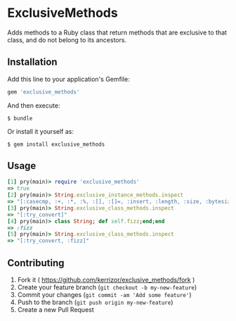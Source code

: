 # ExclusiveMethods

Adds methods to a Ruby class that return methods that are exclusive to that class, and do not belong to its ancestors.

## Installation

Add this line to your application's Gemfile:

```ruby
gem 'exclusive_methods'
```

And then execute:

    $ bundle

Or install it yourself as:

    $ gem install exclusive_methods

## Usage

```ruby
[1] pry(main)> require 'exclusive_methods'
=> true
[2] pry(main)> String.exclusive_instance_methods.inspect
=> "[:casecmp, :+, :*, :%, :[], :[]=, :insert, :length, :size, :bytesize, :empty?, :match, :succ, :succ!, :next, :next!, :upto, :index, :rindex, :replace, :clear, :chr, :getbyte, :setbyte, :byteslice, :scrub, :scrub!, :to_i, :to_f, :to_str, :dump, :upcase, :downcase, :capitalize, :swapcase, :upcase!, :downcase!, :capitalize!, :swapcase!, :hex, :oct, :split, :lines, :bytes, :chars, :codepoints, :reverse, :reverse!, :concat, :<<, :prepend, :crypt, :intern, :to_sym, :ord, :include?, :start_with?, :end_with?, :scan, :ljust, :rjust, :center, :sub, :gsub, :chop, :chomp, :strip, :lstrip, :rstrip, :sub!, :gsub!, :chop!, :chomp!, :strip!, :lstrip!, :rstrip!, :tr, :tr_s, :delete, :squeeze, :count, :tr!, :tr_s!, :delete!, :squeeze!, :each_line, :each_byte, :each_char, :each_codepoint, :sum, :slice, :slice!, :partition, :rpartition, :encoding, :force_encoding, :b, :valid_encoding?, :ascii_only?, :unpack, :encode, :encode!, :to_r, :to_c, :shellsplit, :shellescape, :shell_split]"
[3] pry(main)> String.exclusive_class_methods.inspect
=> "[:try_convert]"
[4] pry(main)> class String; def self.fizz;end;end
=> :fizz
[5] pry(main)> String.exclusive_class_methods.inspect
=> "[:try_convert, :fizz]"
```

## Contributing

1. Fork it ( https://github.com/kerrizor/exclusive_methods/fork )
2. Create your feature branch (`git checkout -b my-new-feature`)
3. Commit your changes (`git commit -am 'Add some feature'`)
4. Push to the branch (`git push origin my-new-feature`)
5. Create a new Pull Request
